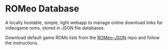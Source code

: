 # ROMeo Database
A locally hostable, simple, light webapp to manage online download links for videogame roms, stored in JSON file databases.

Download default game ROMs lists from the [ROMeo-JSON](https://github.com/Ascaniolamp/ROMeo-JSON) repo and follow the instructions.
